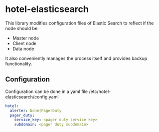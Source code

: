 # hotel-elasticsearch

This library modifies configuration files of Elastic Search to reflect if the node should be:

- Master node
- Client node
- Data node

It also conveniently manages the process itself and provides backup functionality.

## Configuration
Configuration can be done in a yaml file /etc/hotel-elasticsearch/config.yaml

```yaml
hotel:
  alerter: None|PagerDuty
  pager_duty:
    service_key: <pager duty service key>
    subdomain: <pager duty subdomain>
```
